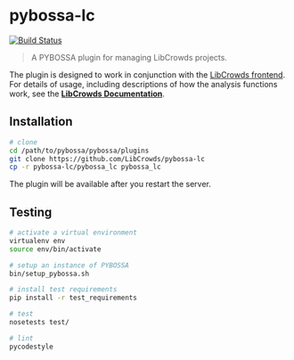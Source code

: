 # pybossa-lc

[![Build Status](https://travis-ci.org/LibCrowds/pybossa-lc.svg?branch=master)](https://travis-ci.org/LibCrowds/pybossa-lc)

> A PYBOSSA plugin for managing LibCrowds projects.

The plugin is designed to work in conjunction with the
[LibCrowds frontend](https://github.com/LibCrowds/libcrowds). For details
of usage, including descriptions of how the analysis functions work, see the
[**LibCrowds Documentation**](https://docs.libcrowds.com).

## Installation

``` bash
# clone
cd /path/to/pybossa/pybossa/plugins
git clone https://github.com/LibCrowds/pybossa-lc
cp -r pybossa-lc/pybossa_lc pybossa_lc
```

The plugin will be available after you restart the server.

## Testing

``` bash
# activate a virtual environment
virtualenv env
source env/bin/activate

# setup an instance of PYBOSSA
bin/setup_pybossa.sh

# install test requirements
pip install -r test_requirements

# test
nosetests test/

# lint
pycodestyle
```
